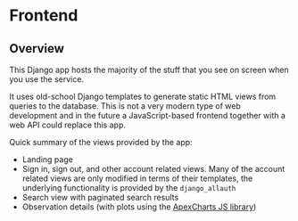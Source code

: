 # Frontend

## Overview

This Django app hosts the majority of the stuff that you see on screen when you use the service.

It uses old-school Django templates to generate static HTML views from queries to the database. This
is not a very modern type of web development and in the future a JavaScript-based frontend together with
a web API could replace this app.

Quick summary of the views provided by the app:
 * Landing page
 * Sign in, sign out, and other account related views. Many of the account related views are only modified in terms of their templates, the underlying functionality is provided by the `django_allauth`
 * Search view with paginated search results
 * Observation details (with plots using the [ApexCharts JS library](https://apexcharts.com/))
